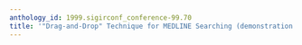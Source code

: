 ```yaml
---
anthology_id: 1999.sigirconf_conference-99.70
title: '"Drag-and-Drop" Technique for MEDLINE Searching (demonstration abstract)'
---
```

